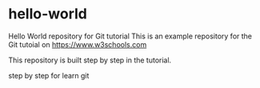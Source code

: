 # hello-world
Hello World repository for Git tutorial
This is an example repository for the Git tutoial on https://www.w3schools.com

This repository is built step by step in the tutorial.

step by step for learn git
